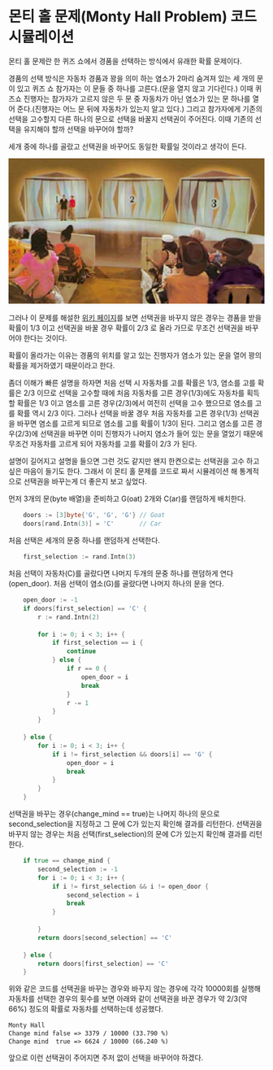 # 몬티 홀 문제(Monty Hall Problem) 코드 시뮬레이션

몬티 홀 문제란 한 퀴즈 쇼에서 경품을 선택하는 방식에서 유래한 확률 문제이다.

경품의 선택 방식은 자동차 경품과 꽝을 의미 하는 염소가 2마리 숨겨져 있는 세 개의 문이 있고 퀴즈 쇼 참가자는 이 문들 중 하나를 고른다.(문을 열지 않고 기다린다.) 이때 퀴즈쇼 진행자는 참가자가 고르지 않은 두 문 중 자동차가 아닌 염소가 있는 문 하나를 열어 준다.(진행자는 어느 문 뒤에 자동차가 있는지 알고 있다.) 그리고 참가자에게 기존의 선택을 고수할지 다른 하나의 문으로 선택을 바꿀지 선택권이 주어진다. 이때 기존의 선택을 유지해야 할까 선택을 바꾸어야 할까?

세개 중에 하나를 골랐고 선택권을 바꾸어도 동일한 확률일 것이라고 생각이 든다. 

![Monty Hall Image](/monty_hall_image.png)

그러나 이 문제를 해설한 [위키 페이지](https://ko.wikipedia.org/wiki/%EB%AA%AC%ED%8B%B0_%ED%99%80_%EB%AC%B8%EC%A0%9C)를 보면 선택권을 바꾸지 않은 경우는 경품을 받을 확률이 1/3 이고 선택권을 바꿀 경우 확률이 2/3 로 올라 가므로 무조건 선택권을 바꾸어야 한다는 것이다.

확률이 올라가는 이유는 경품의 위치를 알고 있는 진행자가 염소가 있는 문을 열어 꽝의 확률을 제거하였기 때문이라고 한다.

좀더 이해가 빠른 설명을 하자면 처음 선택 시 자동차를 고를 확률은 1/3, 염소를 고를 확률은 2/3 이므로 선택을 고수할 때에 처음 자동차를 고른 경우(1/3)에도 자동차를 획득할 확률은 1/3 이고 염소를 고른 경우(2/3)에서 여전히 선택을 고수 했으므로 염소를 고를 확률 역시 2/3 이다.
그러나 선택을 바꿀 경우 처음 자동차를 고른 경우(1/3) 선택권을 바꾸면 염소를 고르게 되므로 염소를 고를 확률이 1/3이 된다. 그리고 염소를 고른 경우(2/3)에 선택권을 바꾸면 이미 진행자가 나머지 염소가 들어 있는 문을 열었기 때문에 무조건 자동차를 고르게 되어 자동차를 고를 확률이 2/3 가 된다.

설명이 길어지고 설명을 들으면 그런 것도 같지만 왠지 한켠으로는 선택권을 고수 하고 싶은 마음이 들기도 한다.
그래서 이 몬티 홀 문제를 코드로 짜서 시뮬레이션 해 통계적으로 선택권을 바꾸는게 더 좋은지 보고 싶었다.

먼저 3개의 문(byte 배열)을 준비하고 G(oat) 2개와 C(ar)를 랜덤하게 배치한다.
```go
	doors := [3]byte{'G', 'G', 'G'} // Goat
	doors[rand.Intn(3)] = 'C'       // Car
```

처음 선택은 세개의 문중 하나를 랜덤하게 선택한다.
```go
	first_selection := rand.Intn(3)
```

처음 선택이 자동차(C)를 골랐다면 나머지 두개의 문중 하나를 랜덤하게 연다(open_door).
처음 선택이 염소(G)를 골랐다면 나머지 하나의 문을 연다.
```go
	open_door := -1
	if doors[first_selection] == 'C' {
		r := rand.Intn(2)

		for i := 0; i < 3; i++ {
			if first_selection == i {
				continue
			} else {
				if r == 0 {
					open_door = i
					break
				}
				r -= 1
			}
		}

	} else {
		for i := 0; i < 3; i++ {
			if i != first_selection && doors[i] == 'G' {
				open_door = i
				break
			}
		}
    }
```

선택권을 바꾸는 경우(change_mind == true)는 나머지 하나의 문으로 second_selection을 지정하고 그 문에 C가 있는지 확인해 결과를 리턴한다.
선택권을 바꾸지 않는 경우는 처음 선택(first_selection)의 문에 C가 있는지 확인해 결과를 리턴한다.
```go
	if true == change_mind {
		second_selection := -1
		for i := 0; i < 3; i++ {
			if i != first_selection && i != open_door {
				second_selection = i
				break
			}

		}
		return doors[second_selection] == 'C'

	} else {
		return doors[first_selection] == 'C'
	}
```

위와 같은 코드를 선택권을 바꾸는 경우와 바꾸지 않는 경우에 각각 10000회를 실행해 자동차를 선택한 경우의 횟수를 보면 아래와 같이 선택권을 바꾼 경우가 약 2/3(약 66%) 정도의 확률로 자동차를 선택하는데 성공했다. 
```
Monty Hall
Change mind false => 3379 / 10000 (33.790 %)
Change mind  true => 6624 / 10000 (66.240 %)

```
앞으로 이런 선택권이 주어지면 주저 없이 선택을 바꾸어야 하겠다.
